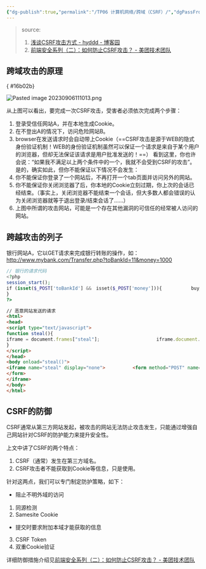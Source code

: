 ```yaml
---
{"dg-publish":true,"permalink":"/TP06 计算机网络/跨域（CSRF）/","dgPassFrontmatter":true,"created":"2023-09-06T11:07:21.113+08:00","updated":"2024-06-01T13:13:17.102+08:00"}
---
```


>source:
>1. [浅谈CSRF攻击方式 - hyddd - 博客园](https://www.cnblogs.com/hyddd/archive/2009/04/09/1432744.html)
>2. [前端安全系列（二）：如何防止CSRF攻击？ - 美团技术团队](https://tech.meituan.com/2018/10/11/fe-security-csrf.html)

## 跨域攻击的原理
{ #16b02b}


![Pasted image 20230906111013.png](/img/user/$/$Sys999%20Attachment/Pasted%20image%2020230906111013.png)

从上图可以看出，要完成一次CSRF攻击，受害者必须依次完成两个步骤：
1. 登录受信任网站A，并在本地生成Cookie。
2. 在不登出A的情况下，访问危险网站B。
3. browser在发送请求时会自动带上Cookie（==CSRF攻击是源于WEB的隐式身份验证机制！WEB的身份验证机制虽然可以保证一个请求是来自于某个用户的浏览器，但却无法保证该请求是用户批准发送的！==）
看到这里，你也许会说：“如果我不满足以上两个条件中的一个，我就不会受到CSRF的攻击”。是的，确实如此，但你不能保证以下情况不会发生：
1. 你不能保证你登录了一个网站后，不再打开一个tab页面并访问另外的网站。
2. 你不能保证你关闭浏览器了后，你本地的Cookie立刻过期，你上次的会话已经结束。（事实上，关闭浏览器不能结束一个会话，但大多数人都会错误的认为关闭浏览器就等于退出登录/结束会话了......）
3. 上图中所谓的攻击网站，可能是一个存在其他漏洞的可信任的经常被人访问的网站。

## 跨越攻击的列子

银行网站A，它以GET请求来完成银行转账的操作，如：http://www.mybank.com/Transfer.php?toBankId=11&money=1000

```php
// 银行的请求代码
<?php　　　　
session_start();　　　　
if (isset($_POST['toBankId'] &&　isset($_POST['money'])){　　　　    buy_stocks($_POST['toBankId'],　$_POST['money']);　　　　
}　　
?>
```

```html
// 恶意网站发送的请求
<html>　　
<head>　　　　
<script type="text/javascript">　　　　　　
function steal(){
iframe = document.frames["steal"];　　     　　         iframe.document.Submit("transfer");　　　　　　
}　　　　
</script>　　
</head>　　
<body onload="steal()">　　　　
<iframe name="steal" display="none">　　　　　　<form method="POST" name="transfer"　action="http://www.myBank.com/Transfer.php">　　　　　　　　<input type="hidden" name="toBankId" value="11">　　　　　　　　<input type="hidden" name="money" value="1000">　　　　　　
</form>　　　　
</iframe>　　
</body>
</html>
```

## CSRF的防御

CSRF通常从第三方网站发起，被攻击的网站无法防止攻击发生，只能通过增强自己网站针对CSRF的防护能力来提升安全性。

上文中讲了CSRF的两个特点：
1. CSRF（通常）发生在第三方域名。
2. CSRF攻击者不能获取到Cookie等信息，只是使用。

针对这两点，我们可以专门制定防护策略，如下：
- 阻止不明外域的访问
1. 同源检测
2. Samesite Cookie
- 提交时要求附加本域才能获取的信息
3. CSRF Token
4. 双重Cookie验证

详细防御措施介绍见[前端安全系列（二）：如何防止CSRF攻击？ - 美团技术团队](https://tech.meituan.com/2018/10/11/fe-security-csrf.html)